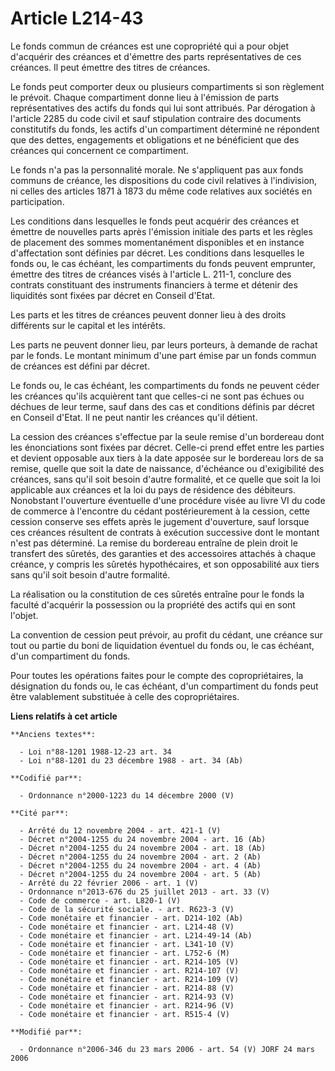 # Article L214-43

Le fonds commun de créances est une copropriété qui a pour objet d'acquérir des créances et d'émettre des parts
représentatives de ces créances. Il peut émettre des titres de créances.

Le fonds peut comporter deux ou plusieurs compartiments si son règlement le prévoit. Chaque compartiment donne lieu à
l'émission de parts représentatives des actifs du fonds qui lui sont attribués. Par dérogation à l'article 2285 du code civil
et sauf stipulation contraire des documents constitutifs du fonds, les actifs d'un compartiment déterminé ne répondent que
des dettes, engagements et obligations et ne bénéficient que des créances qui concernent ce compartiment.

Le fonds n'a pas la personnalité morale. Ne s'appliquent pas aux fonds communs de créance, les dispositions du code civil
relatives à l'indivision, ni celles des articles 1871 à 1873 du même code relatives aux sociétés en participation.

Les conditions dans lesquelles le fonds peut acquérir des créances et émettre de nouvelles parts après l'émission initiale
des parts et les règles de placement des sommes momentanément disponibles et en instance d'affectation sont définies par
décret. Les conditions dans lesquelles le fonds ou, le cas échéant, les compartiments du fonds peuvent emprunter, émettre des
titres de créances visés à l'article L. 211-1, conclure des contrats constituant des instruments financiers à terme et
détenir des liquidités sont fixées par décret en Conseil d'Etat.

Les parts et les titres de créances peuvent donner lieu à des droits différents sur le capital et les intérêts.

Les parts ne peuvent donner lieu, par leurs porteurs, à demande de rachat par le fonds. Le montant minimum d'une part émise
par un fonds commun de créances est défini par décret.

Le fonds ou, le cas échéant, les compartiments du fonds ne peuvent céder les créances qu'ils acquièrent tant que celles-ci ne
sont pas échues ou déchues de leur terme, sauf dans des cas et conditions définis par décret en Conseil d'Etat. Il ne peut
nantir les créances qu'il détient.

La cession des créances s'effectue par la seule remise d'un bordereau dont les énonciations sont fixées par décret. Celle-ci
prend effet entre les parties et devient opposable aux tiers à la date apposée sur le bordereau lors de sa remise, quelle que
soit la date de naissance, d'échéance ou d'exigibilité des créances, sans qu'il soit besoin d'autre formalité, et ce quelle
que soit la loi applicable aux créances et la loi du pays de résidence des débiteurs. Nonobstant l'ouverture éventuelle d'une
procédure visée au livre VI du code de commerce à l'encontre du cédant postérieurement à la cession, cette cession conserve
ses effets après le jugement d'ouverture, sauf lorsque ces créances résultent de contrats à exécution successive dont le
montant n'est pas déterminé. La remise du bordereau entraîne de plein droit le transfert des sûretés, des garanties et des
accessoires attachés à chaque créance, y compris les sûretés hypothécaires, et son opposabilité aux tiers sans qu'il soit
besoin d'autre formalité.

La réalisation ou la constitution de ces sûretés entraîne pour le fonds la faculté d'acquérir la possession ou la propriété
des actifs qui en sont l'objet.

La convention de cession peut prévoir, au profit du cédant, une créance sur tout ou partie du boni de liquidation éventuel du
fonds ou, le cas échéant, d'un compartiment du fonds.

Pour toutes les opérations faites pour le compte des copropriétaires, la désignation du fonds ou, le cas échéant, d'un
compartiment du fonds peut être valablement substituée à celle des copropriétaires.

**Liens relatifs à cet article**

	**Anciens textes**:

	  - Loi n°88-1201 1988-12-23 art. 34
	  - Loi n°88-1201 du 23 décembre 1988 - art. 34 (Ab)

	**Codifié par**:

	  - Ordonnance n°2000-1223 du 14 décembre 2000 (V)

	**Cité par**:

	  - Arrêté du 12 novembre 2004 - art. 421-1 (V)
	  - Décret n°2004-1255 du 24 novembre 2004 - art. 16 (Ab)
	  - Décret n°2004-1255 du 24 novembre 2004 - art. 18 (Ab)
	  - Décret n°2004-1255 du 24 novembre 2004 - art. 2 (Ab)
	  - Décret n°2004-1255 du 24 novembre 2004 - art. 4 (Ab)
	  - Décret n°2004-1255 du 24 novembre 2004 - art. 5 (Ab)
	  - Arrêté du 22 février 2006 - art. 1 (V)
	  - Ordonnance n°2013-676 du 25 juillet 2013 - art. 33 (V)
	  - Code de commerce - art. L820-1 (V)
	  - Code de la sécurité sociale. - art. R623-3 (V)
	  - Code monétaire et financier - art. D214-102 (Ab)
	  - Code monétaire et financier - art. L214-48 (V)
	  - Code monétaire et financier - art. L214-49-14 (Ab)
	  - Code monétaire et financier - art. L341-10 (V)
	  - Code monétaire et financier - art. L752-6 (M)
	  - Code monétaire et financier - art. R214-105 (V)
	  - Code monétaire et financier - art. R214-107 (V)
	  - Code monétaire et financier - art. R214-109 (V)
	  - Code monétaire et financier - art. R214-88 (V)
	  - Code monétaire et financier - art. R214-93 (V)
	  - Code monétaire et financier - art. R214-96 (V)
	  - Code monétaire et financier - art. R515-4 (V)

	**Modifié par**:

	  - Ordonnance n°2006-346 du 23 mars 2006 - art. 54 (V) JORF 24 mars 2006
